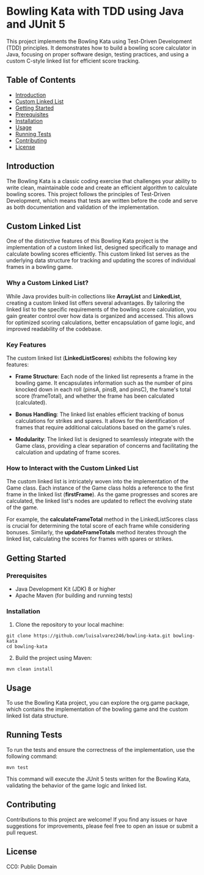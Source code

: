 # Bowling Kata with TDD using Java and JUnit 5
This project implements the Bowling Kata using Test-Driven Development (TDD) principles. It demonstrates how to build a 
bowling score calculator in Java, focusing on proper software design, testing practices, and using a custom C-style 
linked list for efficient score tracking.

## Table of Contents
- [Introduction](#introduction)
- [Custom Linked List](#custom-linked-list)
- [Getting Started](#getting-started)
- [Prerequisites](#prerequisites)
- [Installation](#installation)
- [Usage](#usage)
- [Running Tests](#running-tests)
- [Contributing](#contributing)
- [License](#license)

## Introduction
The Bowling Kata is a classic coding exercise that challenges your ability to write clean, maintainable code and create 
an efficient algorithm to calculate bowling scores. This project follows the principles of Test-Driven Development, 
which means that tests are written before the code and serve as both documentation and validation of the implementation.

## Custom Linked List
One of the distinctive features of this Bowling Kata project is the implementation of a custom linked list, designed 
specifically to manage and calculate bowling scores efficiently. This custom linked list serves as the underlying data 
structure for tracking and updating the scores of individual frames in a bowling game.

### Why a Custom Linked List?
While Java provides built-in collections like **ArrayList** and **LinkedList**, creating a custom linked list offers several 
advantages. By tailoring the linked list to the specific requirements of the bowling score calculation, you gain greater
control over how data is organized and accessed. This allows for optimized scoring calculations, better encapsulation of
game logic, and improved readability of the codebase.

### Key Features
The custom linked list (**LinkedListScores**) exhibits the following key features:

- **Frame Structure**: Each node of the linked list represents a frame in the bowling game. It encapsulates information such
as the number of pins knocked down in each roll (pinsA, pinsB, and pinsC), the frame's total score (frameTotal), and 
whether the frame has been calculated (calculated).

- **Bonus Handling**: The linked list enables efficient tracking of bonus calculations for strikes and spares. It allows 
for the identification of frames that require additional calculations based on the game's rules.

- **Modularity**: The linked list is designed to seamlessly integrate with the Game class, providing a clear separation 
of concerns and facilitating the calculation and updating of frame scores.

### How to Interact with the Custom Linked List
The custom linked list is intricately woven into the implementation of the Game class. Each instance of the Game class 
holds a reference to the first frame in the linked list (**firstFrame**). As the game progresses and scores are 
calculated, the linked list's nodes are updated to reflect the evolving state of the game.

For example, the **calculateFrameTotal** method in the LinkedListScores class is crucial for determining the total score
of each frame while considering bonuses. Similarly, the **updateFrameTotals** method iterates through the linked list, 
calculating the scores for frames with spares or strikes.
## Getting Started
### Prerequisites
- Java Development Kit (JDK) 8 or higher
- Apache Maven (for building and running tests)
### Installation
1. Clone the repository to your local machine:
```
git clone https://github.com/luisalvarez246/bowling-kata.git bowling-kata
cd bowling-kata
```
2. Build the project using Maven:
```
mvn clean install
```
## Usage
To use the Bowling Kata project, you can explore the org.game package, which contains the implementation of the bowling
game and the custom linked list data structure.

## Running Tests
To run the tests and ensure the correctness of the implementation, use the following command:
```
mvn test
```
This command will execute the JUnit 5 tests written for the Bowling Kata, validating the behavior of the game logic and 
linked list.
## Contributing
Contributions to this project are welcome! If you find any issues or have suggestions for improvements, please feel free
to open an issue or submit a pull request.
## License
CC0: Public Domain